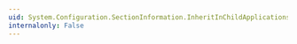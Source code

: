 ```yaml
---
uid: System.Configuration.SectionInformation.InheritInChildApplications
internalonly: False
---
```

